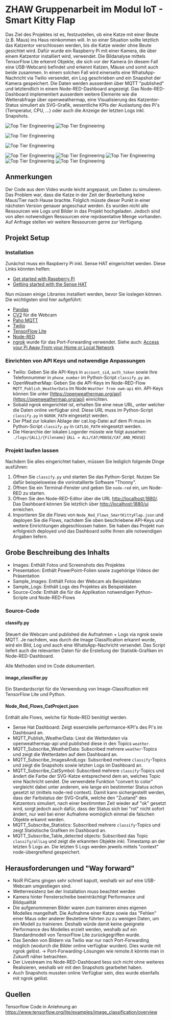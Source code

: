 # ZHAW Gruppenarbeit im Modul IoT - Smart Kitty Flap
Das Ziel des Projektes ist es, festzustellen, ob eine Katze mit einer Beute (z.B. Maus) ins Haus reinkommen will. In so einer Situation sollte letztlich das Katzentor verschlossen werden, bis die Katze wieder ohne Beute gesichtet wird. Dafür wurde ein Raspberry Pi mit einer Kamera, die über einem Katzentor installiert wird, verwendet.
Die Bildanalyse mittels TensorFlow Lite erkennt Objekte, die sich vor der Kamera (in diesem Fall eine USB-Webcam) befindet und erkennt Katzen, Mäuse und somit auch beide zusammen. In einem solchen Fall wird einerseits eine WhatsApp-Nachricht via Twilio versendet, ein Log geschrieben und ein Snapshot der Kamera gespeichert. Die Daten werden ausserdem über MQTT "published" und letztendlich in einem Node-RED-Dashboard angezeigt.
Das Node-RED-Dashboard implementiert ausserdem weitere Elemente wie die Wetterabfrage über openweathermap, eine Visualisierung des Katzentor-Status simuliert als SVG-Grafik, wesentliche KPIs der Auslastung des Pi's (Temperatur, CPU, ...) oder auch die Anzeige der letzten Logs inkl. Snapshots.


![Top Tier Engineering](https://github.com/lutzidan/iot_smartkittyflap/blob/main/Images/sc1.jpeg)
![Top Tier Engineering](https://github.com/lutzidan/iot_smartkittyflap/blob/main/Images/sc2.jpeg)

![Top Tier Engineering](https://github.com/lutzidan/iot_smartkittyflap/blob/main/Sample_Images/ALL/18731_ALL.png)

![Top Tier Engineering](https://github.com/lutzidan/iot_smartkittyflap/blob/main/Sample_Images/CAT/345_CAT.png)

![Top Tier Engineering](https://github.com/lutzidan/iot_smartkittyflap/blob/main/Images/s1.png)
![Top Tier Engineering](https://github.com/lutzidan/iot_smartkittyflap/blob/main/Images/s3.png)
![Top Tier Engineering](https://github.com/lutzidan/iot_smartkittyflap/blob/main/Images/s4.png)
![Top Tier Engineering](https://github.com/lutzidan/iot_smartkittyflap/blob/main/Images/s5.png)
![Top Tier Engineering](https://github.com/lutzidan/iot_smartkittyflap/blob/main/Images/s6.png)

## Anmerkungen
Der Code aus dem Video wurde leicht angepasst, um Daten zu simulieren. Das Problem war, dass die Katze in der Zeit der Bearbeitung keine Maus/Tier nach Hause brachte. Folglich müsste dieser Punkt in einer nächsten Version genauer angeschaut werden. 
Es wurden nicht alle Ressourcen wie Logs und Bilder in das Projekt hochgeladen. Jedoch sind von allen notwendigen Ressourcen eine repräsentative Menge vorhanden. Auf Anfrage stellen wir weitere Ressourcen gerne zur Verfügung. 

## Projekt Setup
### Installation
Zunächst muss ein Raspberry Pi inkl. Sense HAT eingerichtet werden. Diese Links könnten helfen: 
- [Get started with Raspberry Pi](https://projects.raspberrypi.org/en/pathways/getting-started-with-raspberry-pi)
- [Getting started with the Sense HAT](https://projects.raspberrypi.org/en/projects/getting-started-with-the-sense-hat)

Nun müssen einige Libraries installiert werden, bevor Sie loslegen können. Die wichtigsten sind hier aufgeführt:
- [Pandas](https://pandas.pydata.org/pandas-docs/stable/getting_started/install.html)
- [CV2](https://pypi.org/project/opencv-python/) für die Webcam
- [Paho MQTT](https://pypi.org/project/paho-mqtt/)
- [Twilio](https://www.twilio.com/docs/libraries/python)
- [TensorFlow Lite](https://www.tensorflow.org/lite/guide/python)
- [Node-RED](https://nodered.org/docs/getting-started/raspberrypi)
- [ngrok](https://ngrok.com/download) wurde für das Port-Forwarding verwendet. Siehe auch: [Access your Pi Away From your Home or Local Network](https://www.dexterindustries.com/howto/access-your-raspberry-pi-from-outside-your-home-or-local-network/)

### Einrichten von API Keys und notwendige Anpassungen
- Twilio: Geben Sie die API-Keys in `account_sid`, `auth_token` sowie Ihre Telefonnummer in `phone_number` im Python-Script `classify.py` an.
- OpenWeatherMap: Geben Sie die API-Keys im Node-RED-Flow `MQTT_Publish_WeatherData` im Node `Weather from owm-api` ein. API-Keys können Sie unter [https://openweathermap.org/api](https://openweathermap.org/api) einrichten.
- Sobald ngrok eingerichtet ist, erhalten Sie eine neue URL, unter welcher die Daten online verfügbar sind. Diese URL muss im Python-Script `classify.py` in `NGROK_PATH` eingesetzt werden.
- Der Pfad zur lokalen Ablage der cat.log-Datei auf dem Pi muss im Python-Script `classify.py` in `CATLOG_PATH` eingesetzt werden.
- Die Hierarchie der lokalen Logorder müsste wie folgt aussehen: `./logs/{ALL}/{Filename}` (`ALL = ALL/CAT/MOUSE/CAT_AND_MOUSE`)

### Projekt laufen lassen
Nachdem Sie alles eingerichtet haben, müssen Sie lediglich folgende Dinge ausführen:
1. Öffnen Sie `classify.py` und starten Sie das Python-Script. Nutzen Sie dafür beispielsweise die vorinstallierte Software "Thonny".
2. Öffnen Sie ein Terminal-Fenster und geben Sie `node-red` ein, um Node-RED zu starten. 
3. Öffnen Sie den Node-RED-Editor über die URL [http://localhost:1880/](http://localhost:1880/). Das Dashboard können Sie letztlich über [http://localhost:1880/ui](http://localhost:1880/ui) erreichen.
4. Importieren Sie die Flows von `Node_Red_Flows_SmartKittyFlap.json` und deployen Sie die Flows, nachdem Sie oben beschriebene API-Keys und weitere Einrichtungen abgeschlossen haben.
Sie haben das Projekt nun erfolgreich deployed und das Dashboard sollte Ihnen alle notwendigen Angaben liefern.

## Grobe Beschreibung des Inhalts
- Images: Enthält Fotos und Screenshots des Projektes
- Presentation: Enthält PowerPoint-Folien sowie zugehörige Videos der Präsentation
- Sample_Images: Enthält Fotos der Webcam als Beispieldaten
- Sample_Logs: Enthält Logs des Projektes als Beispieldaten
- Source-Code: Enthält die für die Applikation notwendigen Python-Scripte und Node-RED-Flows

### Source-Code
#### classify.py
Steuert die Webcam und published die Aufnahmen + Logs via ngrok sowie MQTT. Je nachdem, was durch die Image Classification erkannt wurde, wird ein Bild, Log und auch eine WhatsApp-Nachricht versendet. Das Script liefert auch die relevanten Daten für die Erstellung der Statistik-Grafiken im Node-RED-Dashboard.

Alle Methoden sind im Code dokumentiert.

#### image_classifier.py
Ein Standardscript für die Verwendung von Image-Classification mit TensorFlow Lite und Python.

#### Node_Red_Flows_CatProject.json
Enthält alle Flows, welche für Node-RED benötigt werden.

- Sense Hat Dashboard: Zeigt essenzielle performance-KPI's des Pi's im Dashboard an.
- MQTT_Publish_WeatherData: Liest die Wetterdaten via openweathermap-api und published diese in den Topics `weather`.
- MQTT_Subscribe_WeatherData: Subscribed mehrere `weather`-Topics und zeigt die Wetterdaten auf dem Dashboard an.
- MQTT_Subscribe_ImagesAndLogs: Subscribed mehrere `classify`-Topics und zeigt die Snapshots sowie letzten Logs im Dashboard an.
- MQTT_Subscribe_CatSymbol: Subscribed mehrere `classify`-Topics und ändert die Farbe der SVG-Katze entsprechend dem an, welches Topic eine Nachricht sendet. Die verwendete Funktion "convert to color" vergleicht dabei unter anderem, wie lange ein bestimmter Status schon gesetzt ist (mittels node-red context). Damit kann sichergestellt werden, dass der Farbstatus der SVG-Grafik, welche den "Zustand" des Katzentors simuliert, nach einer bestimmten Zeit wieder auf "ok" gesetzt wird, sorgt jedoch auch dafür, dass der Status sich bei "rot" nicht sofort ändert, nur weil bei einer Aufnahme womöglich einmal die falschen Objekte erkannt werden. 
- MQTT_Subscribe_Statistics: Subscribed mehrere `classify`-Topics und zeigt Statistische Grafiken im Dashboard an.
- MQTT_Subscribe_Table_detected objects: Subscribed das Topic `classify/allLog` und zeigt die erkannten Objekte inkl. Timestamp an der letzten 5 Logs an. Die letzten 5 Logs werden jeweils mittels "context" node-übergreifend gespeichert.

## Herausforderungen und "Way forward"
- NoiR PiCams gingen sehr schnell kaputt, weshalb wir auf eine USB-Webcam umgestiegen sind.
- Wetterresistenz bei der Installation muss beachtet werden
- Kamera hinter Fensterscheibe beeinträchtigt Performance und Bildqualität
- Die aufgenommenen Bilder waren zum trainieren eines eigenen Modelles mangelhaft. Die Aufnahme einer Katze sowie das "Fehlen" einer Maus oder anderer Beutetiere führten zu zu wenigen Daten, um ein Modell zu trainieren. Deshalb würde damit keine geeignete Performance des Modelles erzielt werden, weshalb auf ein Standardmodell von TensorFlow Lite zurückgegriffen wurde. 
- Das Senden von Bildern via Twilio war nur nach Port-Forwarding möglich (wodurch die Bilder online verfügbar wurden). Dies wurde mit ngrok gelöst.
-> Port-Forwarding-Lösungen wie remote.it könnte man in Zukunft näher betrachten.
- Der Livestream ins Node-RED-Dashboard liess sich nicht ohne weiteres Realisieren, weshalb wir mit den Snapshots gearbeitet haben.
- Auch Snapshots mussten online Verfügbar sein, dies wurde ebenfalls mit ngrok gelöst.

## Quellen
Tensorflow Code in Anlehnung an https://www.tensorflow.org/lite/examples/image_classification/overview
